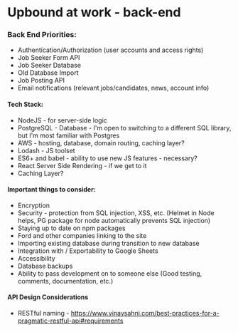 # Upbound at work - back-end

### Back End Priorities:
- Authentication/Authorization (user accounts and access rights)
- Job Seeker Form API
- Job Seeker Database
- Old Database Import
- Job Posting API
- Email notifications (relevant jobs/candidates, news, account info)

#### Tech Stack:
- NodeJS - for server-side logic
- PostgreSQL - Database - I'm open to switching to a different SQL library, but I'm most familiar with Postgres
- AWS - hosting, database, domain routing, caching layer?
- Lodash - JS toolset
- ES6+ and babel - ability to use new JS features - necessary?
- React Server Side Rendering - if we get to it
- Caching Layer?

#### Important things to consider:
- Encryption
- Security - protection from SQL injection, XSS, etc. (Helmet in Node helps, PG package for node automatically prevents SQL injection)
- Staying up to date on npm packages
- Ford and other companies linking to the site
- Importing existing database during transition to new database
- Integration with / Exportability to Google Sheets
- Accessibility
- Database backups
- Ability to pass development on to someone else (Good testing, comments, documentation, etc.)

#### API Design Considerations
- RESTful naming - https://www.vinaysahni.com/best-practices-for-a-pragmatic-restful-api#requirements
